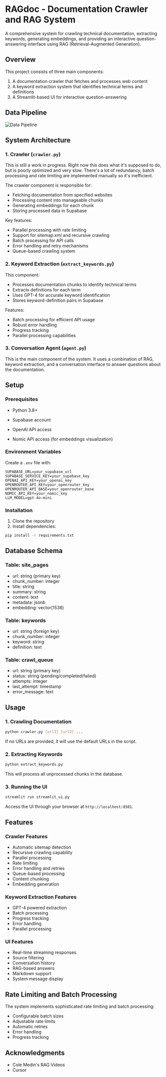 # RAGdoc - Documentation Crawler and RAG System

A comprehensive system for crawling technical documentation, extracting keywords, generating embeddings, and providing an interactive question-answering interface using RAG (Retrieval-Augmented Generation).

## Overview

This project consists of three main components:
1. A documentation crawler that fetches and processes web content
2. A keyword extraction system that identifies technical terms and definitions
3. A Streamlit-based UI for interactive question-answering

## Data Pipeline

![Data Pipeline](docs/data_pipeline.png)

## System Architecture

### 1. Crawler (`crawler.py`)
This is still a work in progress. Right now this does what it's supposed to do, but is poorly optimized and very slow. There's a lot of redundancy, batch processing and rate limiting are implemented manually so it's inefficient.

The crawler component is responsible for:
- Fetching documentation from specified websites
- Processing content into manageable chunks
- Generating embeddings for each chunk
- Storing processed data in Supabase

Key features:
- Parallel processing with rate limiting
- Support for sitemap.xml and recursive crawling
- Batch processing for API calls
- Error handling and retry mechanisms
- Queue-based crawling system

### 2. Keyword Extraction (`extract_keywords.py`)
This component:
- Processes documentation chunks to identify technical terms
- Extracts definitions for each term
- Uses GPT-4 for accurate keyword identification
- Stores keyword-definition pairs in Supabase

Features:
- Batch processing for efficient API usage
- Robust error handling
- Progress tracking
- Parallel processing capabilities

### 3. Conversation Agent (`agent.py`)
This is the main component of the system. It uses a combination of RAG, keyword extraction, and a conversation interface to answer questions about the documentation.

## Setup

### Prerequisites
- Python 3.8+

- Supabase account
- OpenAI API access
- Nomic API access (for embeddings visualization)

### Environment Variables
Create a `.env` file with:
```env
SUPABASE_URL=your_supabase_url
SUPABASE_SERVICE_KEY=your_supabase_key
OPENAI_API_KEY=your_openai_key
OPENROUTER_API_KEY=your_openrouter_key
OPENROUTER_API_BASE=your_openrouter_base
NOMIC_API_KEY=your_nomic_key
LLM_MODEL=gpt-4o-mini
```

### Installation
1. Clone the repository
2. Install dependencies:
```bash
pip install -r requirements.txt
```

## Database Schema

### Table: site_pages
- url: string (primary key)
- chunk_number: integer
- title: string
- summary: string
- content: text
- metadata: jsonb
- embedding: vector(1536)

### Table: keywords
- url: string (foreign key)
- chunk_number: integer
- keyword: string
- definition: text

### Table: crawl_queue
- url: string (primary key)
- status: string (pending/completed/failed)
- attempts: integer
- last_attempt: timestamp
- error_message: text

## Usage

### 1. Crawling Documentation
```bash
python crawler.py [url1] [url2] ...
```
If no URLs are provided, it will use the default URLs in the script.

### 2. Extracting Keywords
```bash
python extract_keywords.py
```
This will process all unprocessed chunks in the database.

### 3. Running the UI
```bash
streamlit run streamlit_ui.py
```
Access the UI through your browser at `http://localhost:8501`.

## Features

### Crawler Features
- Automatic sitemap detection
- Recursive crawling capability
- Parallel processing
- Rate limiting
- Error handling and retries
- Queue-based processing
- Content chunking
- Embedding generation

### Keyword Extraction Features
- GPT-4 powered extraction
- Batch processing
- Progress tracking
- Error handling
- Parallel processing

### UI Features
- Real-time streaming responses
- Source filtering
- Conversation history
- RAG-based answers
- Markdown support
- System message display

## Rate Limiting and Batch Processing

The system implements sophisticated rate limiting and batch processing:
- Configurable batch sizes
- Adjustable rate limits
- Automatic retries
- Error handling
- Progress tracking

## Acknowledgments

- Cole Medin's RAG Videos
- Cursor